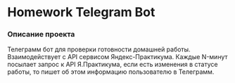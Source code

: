 # Homework Telegram Bot

### Описание проекта
Телеграмм бот для проверки готовности домашней работы. Взаимодействует с API сервисом Яндекс-Практикума. Каждые N-минут посылает запрос к API Я.Практикума, если есть изменения в статусе работы, то пишет об этом информацию пользователю в Телеграмм.

